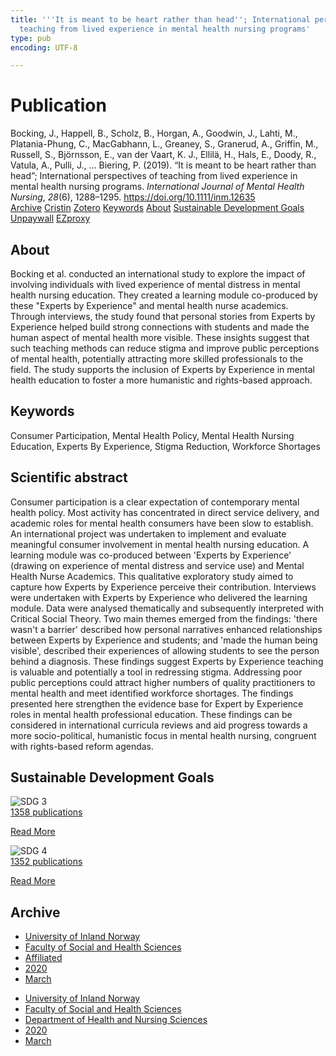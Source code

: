 ```yaml
---
title: '''It is meant to be heart rather than head''; International perspectives of
  teaching from lived experience in mental health nursing programs'
type: pub
encoding: UTF-8

---
```

<h1>Publication</h1>
<article id="csl-bib-container-W59MCRIT" class="csl-bib-container">
  <div class="csl-bib-body"> <div class="csl-entry">Bocking, J., Happell, B., Scholz, B., Horgan, A., Goodwin, J., Lahti, M., Platania-Phung, C., MacGabhann, L., Greaney, S., Granerud, A., Griffin, M., Russell, S., Björnsson, E., van der Vaart, K. J., Ellilä, H., Hals, E., Doody, R., Vatula, A., Pulli, J., … Biering, P. (2019). “It is meant to be heart rather than head”; International perspectives of teaching from lived experience in mental health nursing programs. <i>International Journal of Mental Health Nursing</i>, <i>28</i>(6), 1288–1295. <a href="https://doi.org/10.1111/inm.12635">https://doi.org/10.1111/inm.12635</a></div> </div>
  <div class="csl-bib-buttons">
    <a href="#taxonomy-article-W59MCRIT" alt="archive" class="csl-bib-button">Archive</a>
    <a href="https://app.cristin.no/results/show.jsf?id=1799646" alt="Cristin" class="csl-bib-button">Cristin</a>
    <a href="http://zotero.org/groups/5881554/items/W59MCRIT" alt="Zotero" class="csl-bib-button">Zotero</a>
    <a href="#keywords-article-W59MCRIT" alt="keywords" class="csl-bib-button">Keywords</a>
    <a href="#about-article-W59MCRIT" alt="about_pub" class="csl-bib-button">About</a>
    <a href="#sdg-article-W59MCRIT" alt="sdg" class="csl-bib-button">Sustainable Development Goals</a>
    <a href="http://minerva-access.unimelb.edu.au/bitstreams/640bd802-ff4e-51d8-acef-28faddecc5cd/download" alt="Unpaywall" class="csl-bib-button">Unpaywall</a>
    <a href="http://minerva-access.unimelb.edu.au/bitstreams/640bd802-ff4e-51d8-acef-28faddecc5cd/download" alt="EZproxy" class="csl-bib-button">EZproxy</a>
  </div>
  <div id="csl-bib-meta-container-W59MCRIT"></div>
</article>
<div id="csl-bib-meta-W59MCRIT" class="csl-bib-meta">
  <article id="about-article-W59MCRIT" class="about_pub-article">
    <h1>About</h1>
    Bocking et al. conducted an international study to explore the impact of involving individuals with lived experience of mental distress in mental health nursing education. They created a learning module co-produced by these "Experts by Experience" and mental health nurse academics. Through interviews, the study found that personal stories from Experts by Experience helped build strong connections with students and made the human aspect of mental health more visible. These insights suggest that such teaching methods can reduce stigma and improve public perceptions of mental health, potentially attracting more skilled professionals to the field. The study supports the inclusion of Experts by Experience in mental health education to foster a more humanistic and rights-based approach.
  </article>
  <article id="keywords-article-W59MCRIT" class="keywords-article">
    <h1>Keywords</h1>
    Consumer Participation, Mental Health Policy, Mental Health Nursing Education, Experts By Experience, Stigma Reduction, Workforce Shortages
  </article>
  <article id="abstract-article-W59MCRIT" class="abstract-article">
    <h1>Scientific abstract</h1>
    Consumer participation is a clear expectation of contemporary mental health policy. Most activity has concentrated in direct service delivery, and academic roles for mental health consumers have been slow to establish. An international project was undertaken to implement and evaluate meaningful consumer involvement in mental health nursing education. A learning module was co-produced between 'Experts by Experience' (drawing on experience of mental distress and service use) and Mental Health Nurse Academics. This qualitative exploratory study aimed to capture how Experts by Experience perceive their contribution. Interviews were undertaken with Experts by Experience who delivered the learning module. Data were analysed thematically and subsequently interpreted with Critical Social Theory. Two main themes emerged from the findings: 'there wasn't a barrier' described how personal narratives enhanced relationships between Experts by Experience and students; and 'made the human being visible', described their experiences of allowing students to see the person behind a diagnosis. These findings suggest Experts by Experience teaching is valuable and potentially a tool in redressing stigma. Addressing poor public perceptions could attract higher numbers of quality practitioners to mental health and meet identified workforce shortages. The findings presented here strengthen the evidence base for Expert by Experience roles in mental health professional education. These findings can be considered in international curricula reviews and aid progress towards a more socio-political, humanistic focus in mental health nursing, congruent with rights-based reform agendas.
  </article>
  <article id="sdg-article-W59MCRIT" class="sdg-article">
    <h1>Sustainable Development Goals</h1>
    <div class="sdg-container"><div id="sdg3" class="sdg">
        <img src="{{< params subfolder >}}images/sdg/sdg03_en.png" class="image" alt="SDG 3">
        <div class="sdg-overlay">
          <a href="{{< params subfolder >}}en/archive/?sdg=3#archive" class="sdg-publication-count"><span>1358</span> publications</a>
          <p><a href="https://sdgs.un.org/goals/goal3" class="sdg-read-more">Read More</a></p>
        </div>
      </div> <div id="sdg4" class="sdg">
        <img src="{{< params subfolder >}}images/sdg/sdg04_en.png" class="image" alt="SDG 4">
        <div class="sdg-overlay">
          <a href="{{< params subfolder >}}en/archive/?sdg=4#archive" class="sdg-publication-count"><span>1352</span> publications</a>
          <p><a href="https://sdgs.un.org/goals/goal4" class="sdg-read-more">Read More</a></p>
        </div>
      </div></div>
  </article>
  <article id="taxonomy-article-W59MCRIT" class="taxonomy-article">
    <h1>Archive</h1>
    <ul>
      <li><a href="{{< params subfolder >}}en/archive/?key=3DCRN523">University of Inland Norway</a></li>
      <li><a href="{{< params subfolder >}}en/archive/?key=IDKFS3MX">Faculty of Social and Health Sciences</a></li>
      <li><a href="{{< params subfolder >}}en/archive/?key=VD6VZ36D">Affiliated</a></li>
      <li><a href="{{< params subfolder >}}en/archive/?key=9UKIZZSM">2020</a></li>
      <li><a href="{{< params subfolder >}}en/archive/?key=6FIIUTLH">March</a></li>
    </ul>
    <ul>
      <li><a href="{{< params subfolder >}}en/archive/?key=3DCRN523">University of Inland Norway</a></li>
      <li><a href="{{< params subfolder >}}en/archive/?key=IDKFS3MX">Faculty of Social and Health Sciences</a></li>
      <li><a href="{{< params subfolder >}}en/archive/?key=GTV4ECMZ">Department of Health and Nursing Sciences</a></li>
      <li><a href="{{< params subfolder >}}en/archive/?key=LNJIKLR2">2020</a></li>
      <li><a href="{{< params subfolder >}}en/archive/?key=UFDG25X6">March</a></li>
    </ul>
  </article>
</div>
